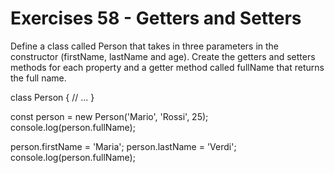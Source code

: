 # Exercises 58 - Getters and Setters
Define a class called Person that takes in three parameters in the constructor (firstName, lastName and age). Create the getters and setters methods for each property and a getter method called fullName that returns the full name.

class Person {
// ...
}

const person = new Person('Mario', 'Rossi', 25);
console.log(person.fullName);

person.firstName = 'Maria';
person.lastName = 'Verdi';
console.log(person.fullName);

